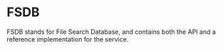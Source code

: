 FSDB
====

FSDB stands for File Search Database, and contains both the API and a reference implementation for the service.
